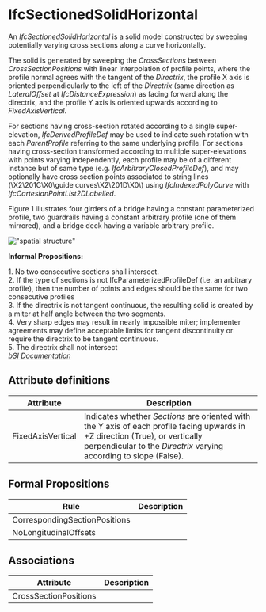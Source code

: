 IfcSectionedSolidHorizontal
===========================
An _IfcSectionedSolidHorizontal_ is a solid model constructed by sweeping
potentially varying cross sections along a curve horizontally.  
  
The solid is generated by sweeping the _CrossSections_ between
_CrossSectionPositions_ with linear interpolation of profile points, where the
profile normal agrees with the tangent of the _Directrix_, the profile X axis
is oriented perpendicularly to the left of the _Directrix_ (same direction as
_LateralOffset_ at _IfcDistanceExpression_) as facing forward along the
directrix, and the profile Y axis is oriented upwards according to
_FixedAxisVertical_.  
  
For sections having cross-section rotated according to a single super-
elevation, _IfcDerivedProfileDef_ may be used to indicate such rotation with
each _ParentProfile_ referring to the same underlying profile. For sections
having cross-section transformed according to multiple super-elevations with
points varying independently, each profile may be of a different instance but
of same type (e.g. _IfcArbitraryClosedProfileDef_), and may optionally have
cross section points associated to string lines (\X2\201C\X0\guide
curves\X2\201D\X0\\) using _IfcIndexedPolyCurve_ with
_IfcCartesianPointList2DLabelled_.  
  
Figure 1 illustrates four girders of a bridge having a constant parameterized
profile, two guardrails having a constant arbitrary profile (one of them
mirrored), and a bridge deck having a variable arbitrary profile.  
  
!["spatial structure"](../figures/ifcsectionedsolidhorizontal.png "Figure 1 --
Sectioned solid horizontal")  
  
**Informal Propositions:**  
  
1\. No two consecutive sections shall intersect.  
2\. If the type of sections is not IfcParameterizedProfileDef (i.e. an
arbitrary profile), then the number of points and edges should be the same for
two consecutive profiles  
3\. If the directrix is not tangent continuous, the resulting solid is created
by a miter at half angle between the two segments.  
4\. Very sharp edges may result in nearly impossible miter; implementer
agreements may define acceptable limits for tangent discontinuity or require
the directrix to be tangent continuous.  
5\. The directrix shall not intersect  
[ _bSI
Documentation_](https://standards.buildingsmart.org/IFC/DEV/IFC4_2/FINAL/HTML/schema/ifcgeometricmodelresource/lexical/ifcsectionedsolidhorizontal.htm)


Attribute definitions
---------------------
| Attribute         | Description                                                                                                                                                                                         |
|-------------------|-----------------------------------------------------------------------------------------------------------------------------------------------------------------------------------------------------|
| FixedAxisVertical | Indicates whether _Sections_ are oriented with the Y axis of each profile facing upwards in +Z direction (True), or vertically perpendicular to the _Directrix_ varying according to slope (False). |

Formal Propositions
-------------------
| Rule                          | Description   |
|-------------------------------|---------------|
| CorrespondingSectionPositions |               |
| NoLongitudinalOffsets         |               |

Associations
------------
| Attribute             | Description   |
|-----------------------|---------------|
| CrossSectionPositions |               |

